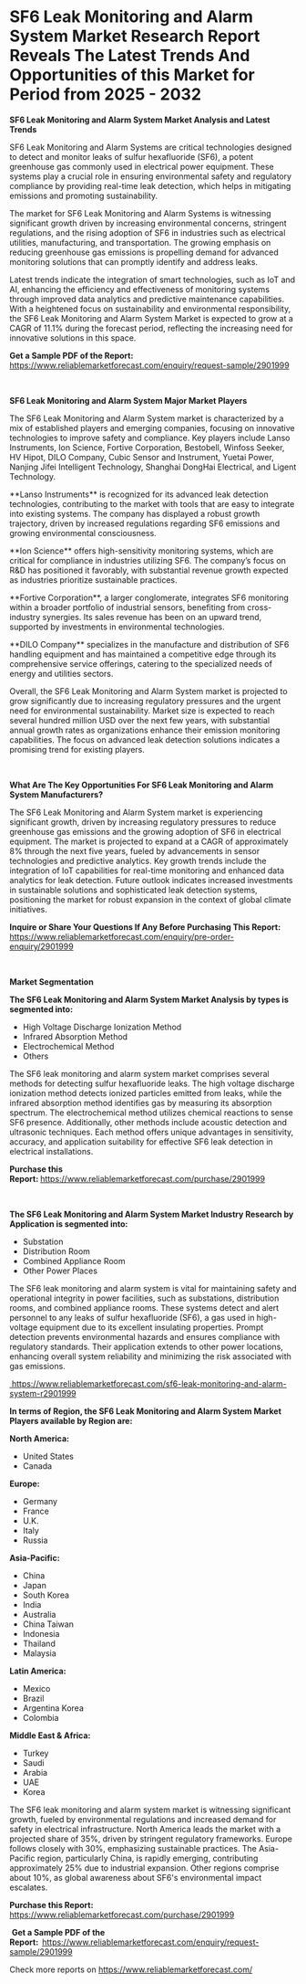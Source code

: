 <p><h1>SF6 Leak Monitoring and Alarm System Market Research Report Reveals The Latest Trends And Opportunities of this Market for Period from 2025 - 2032</h1></p><p><strong>SF6 Leak Monitoring and Alarm System Market Analysis and Latest Trends</strong></p>
<p><p>SF6 Leak Monitoring and Alarm Systems are critical technologies designed to detect and monitor leaks of sulfur hexafluoride (SF6), a potent greenhouse gas commonly used in electrical power equipment. These systems play a crucial role in ensuring environmental safety and regulatory compliance by providing real-time leak detection, which helps in mitigating emissions and promoting sustainability. </p><p>The market for SF6 Leak Monitoring and Alarm Systems is witnessing significant growth driven by increasing environmental concerns, stringent regulations, and the rising adoption of SF6 in industries such as electrical utilities, manufacturing, and transportation. The growing emphasis on reducing greenhouse gas emissions is propelling demand for advanced monitoring solutions that can promptly identify and address leaks. </p><p>Latest trends indicate the integration of smart technologies, such as IoT and AI, enhancing the efficiency and effectiveness of monitoring systems through improved data analytics and predictive maintenance capabilities. With a heightened focus on sustainability and environmental responsibility, the SF6 Leak Monitoring and Alarm System Market is expected to grow at a CAGR of 11.1% during the forecast period, reflecting the increasing need for innovative solutions in this space.</p></p>
<p><strong>Get a Sample PDF of the Report:&nbsp;</strong> <a href="https://www.reliablemarketforecast.com/enquiry/request-sample/2901999?utm_campaign=3282&utm_medium=2&utm_source=Github&utm_content=ia&utm_term=11032025&utm_id=sf6-leak-monitoring-and-alarm-system">https://www.reliablemarketforecast.com/enquiry/request-sample/2901999</a></p>
<p>&nbsp;</p>
<p><strong>SF6 Leak Monitoring and Alarm System Major Market Players</strong></p>
<p><p>The SF6 Leak Monitoring and Alarm System market is characterized by a mix of established players and emerging companies, focusing on innovative technologies to improve safety and compliance. Key players include Lanso Instruments, Ion Science, Fortive Corporation, Bestobell, Winfoss Seeker, HV Hipot, DILO Company, Cubic Sensor and Instrument, Yuetai Power, Nanjing Jifei Intelligent Technology, Shanghai DongHai Electrical, and Ligent Technology.</p><p>**Lanso Instruments** is recognized for its advanced leak detection technologies, contributing to the market with tools that are easy to integrate into existing systems. The company has displayed a robust growth trajectory, driven by increased regulations regarding SF6 emissions and growing environmental consciousness.</p><p>**Ion Science** offers high-sensitivity monitoring systems, which are critical for compliance in industries utilizing SF6. The company’s focus on R&D has positioned it favorably, with substantial revenue growth expected as industries prioritize sustainable practices.</p><p>**Fortive Corporation**, a larger conglomerate, integrates SF6 monitoring within a broader portfolio of industrial sensors, benefiting from cross-industry synergies. Its sales revenue has been on an upward trend, supported by investments in environmental technologies.</p><p>**DILO Company** specializes in the manufacture and distribution of SF6 handling equipment and has maintained a competitive edge through its comprehensive service offerings, catering to the specialized needs of energy and utilities sectors. </p><p>Overall, the SF6 Leak Monitoring and Alarm System market is projected to grow significantly due to increasing regulatory pressures and the urgent need for environmental sustainability. Market size is expected to reach several hundred million USD over the next few years, with substantial annual growth rates as organizations enhance their emission monitoring capabilities. The focus on advanced leak detection solutions indicates a promising trend for existing players.</p></p>
<p>&nbsp;</p>
<p><strong>What Are The Key Opportunities For SF6 Leak Monitoring and Alarm System Manufacturers?</strong></p>
<p><p>The SF6 Leak Monitoring and Alarm System market is experiencing significant growth, driven by increasing regulatory pressures to reduce greenhouse gas emissions and the growing adoption of SF6 in electrical equipment. The market is projected to expand at a CAGR of approximately 8% through the next five years, fueled by advancements in sensor technologies and predictive analytics. Key growth trends include the integration of IoT capabilities for real-time monitoring and enhanced data analytics for leak detection. Future outlook indicates increased investments in sustainable solutions and sophisticated leak detection systems, positioning the market for robust expansion in the context of global climate initiatives.</p></p>
<p><strong>Inquire or Share Your Questions If Any Before Purchasing This Report:</strong> <a href="https://www.reliablemarketforecast.com/enquiry/pre-order-enquiry/2901999?utm_campaign=3282&utm_medium=2&utm_source=Github&utm_content=ia&utm_term=11032025&utm_id=sf6-leak-monitoring-and-alarm-system">https://www.reliablemarketforecast.com/enquiry/pre-order-enquiry/2901999</a></p>
<p>&nbsp;</p>
<p><strong>Market Segmentation</strong></p>
<p><strong>The SF6 Leak Monitoring and Alarm System Market Analysis by types is segmented into:</strong></p>
<p><ul><li>High Voltage Discharge Ionization Method</li><li>Infrared Absorption Method</li><li>Electrochemical Method</li><li>Others</li></ul></p>
<p><p>The SF6 leak monitoring and alarm system market comprises several methods for detecting sulfur hexafluoride leaks. The high voltage discharge ionization method detects ionized particles emitted from leaks, while the infrared absorption method identifies gas by measuring its absorption spectrum. The electrochemical method utilizes chemical reactions to sense SF6 presence. Additionally, other methods include acoustic detection and ultrasonic techniques. Each method offers unique advantages in sensitivity, accuracy, and application suitability for effective SF6 leak detection in electrical installations.</p></p>
<p><strong>Purchase this Report:&nbsp;</strong><a href="https://www.reliablemarketforecast.com/purchase/2901999?utm_campaign=3282&utm_medium=2&utm_source=Github&utm_content=ia&utm_term=11032025&utm_id=sf6-leak-monitoring-and-alarm-system">https://www.reliablemarketforecast.com/purchase/2901999</a></p>
<p>&nbsp;</p>
<p><strong>The SF6 Leak Monitoring and Alarm System Market Industry Research by Application is segmented into:</strong></p>
<p><ul><li>Substation</li><li>Distribution Room</li><li>Combined Appliance Room</li><li>Other Power Places</li></ul></p>
<p><p>The SF6 leak monitoring and alarm system is vital for maintaining safety and operational integrity in power facilities, such as substations, distribution rooms, and combined appliance rooms. These systems detect and alert personnel to any leaks of sulfur hexafluoride (SF6), a gas used in high-voltage equipment due to its excellent insulating properties. Prompt detection prevents environmental hazards and ensures compliance with regulatory standards. Their application extends to other power locations, enhancing overall system reliability and minimizing the risk associated with gas emissions.</p></p>
<p><a href="https://www.reliablemarketforecast.com/sf6-leak-monitoring-and-alarm-system-r2901999?utm_campaign=3282&utm_medium=2&utm_source=Github&utm_content=ia&utm_term=11032025&utm_id=sf6-leak-monitoring-and-alarm-system">&nbsp;https://www.reliablemarketforecast.com/sf6-leak-monitoring-and-alarm-system-r2901999</a></p>
<p><strong>In terms of Region, the SF6 Leak Monitoring and Alarm System Market Players available by Region are:</strong></p>
<p>
    <p> <strong> North America: </strong>
        <ul>
            <li>United States</li>
            <li>Canada</li>
        </ul>
        </p> 
    <p> <strong> Europe: </strong>
        <ul>
            <li>Germany</li>
            <li>France</li>
            <li>U.K.</li>
            <li>Italy</li>
            <li>Russia</li>
        </ul>
        </p> 
    <p> <strong> Asia-Pacific: </strong>
        <ul>
            <li>China</li>
            <li>Japan</li>
            <li>South Korea</li>
            <li>India</li>
            <li>Australia</li>
            <li>China Taiwan</li>
            <li>Indonesia</li>
            <li>Thailand</li>
            <li>Malaysia</li>
        </ul>
        </p> 
    <p> <strong> Latin America: </strong>
        <ul>
            <li>Mexico</li>
            <li>Brazil</li>
            <li>Argentina Korea</li>
            <li>Colombia</li>
        </ul>
        </p> 
    <p> <strong> Middle East & Africa: </strong>
        <ul>
            <li>Turkey</li>
            <li>Saudi</li>
            <li>Arabia</li>
            <li>UAE</li>
            <li>Korea</li>
        </ul>
    </p>
    </p>
<p><p>The SF6 leak monitoring and alarm system market is witnessing significant growth, fueled by environmental regulations and increased demand for safety in electrical infrastructure. North America leads the market with a projected share of 35%, driven by stringent regulatory frameworks. Europe follows closely with 30%, emphasizing sustainable practices. The Asia-Pacific region, particularly China, is rapidly emerging, contributing approximately 25% due to industrial expansion. Other regions comprise about 10%, as global awareness about SF6's environmental impact escalates.</p></p>
<p><strong>Purchase this Report: </strong><a href="https://www.reliablemarketforecast.com/purchase/2901999?utm_campaign=3282&utm_medium=2&utm_source=Github&utm_content=ia&utm_term=11032025&utm_id=sf6-leak-monitoring-and-alarm-system">https://www.reliablemarketforecast.com/purchase/2901999</a></p>
<p>&nbsp;<strong>Get a Sample PDF of the Report:&nbsp;&nbsp;</strong><a href="https://www.reliablemarketforecast.com/enquiry/request-sample/2901999?utm_campaign=3282&utm_medium=2&utm_source=Github&utm_content=ia&utm_term=11032025&utm_id=sf6-leak-monitoring-and-alarm-system">https://www.reliablemarketforecast.com/enquiry/request-sample/2901999</a></p>
<p><strong></strong></p>
<p>Check more reports on <a href="https://www.reliablemarketforecast.com/?utm_campaign=3282&utm_medium=2&utm_source=Github&utm_content=ia&utm_term=11032025&utm_id=sf6-leak-monitoring-and-alarm-system">https://www.reliablemarketforecast.com/</a></p>